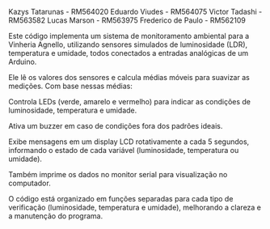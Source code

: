 Kazys Tatarunas - RM564020
Eduardo Viudes - RM564075
Victor Tadashi - RM563582
Lucas Marson - RM563975
Frederico de Paulo - RM562109

Este código implementa um sistema de monitoramento ambiental para a Vinheria Agnello, utilizando sensores simulados de luminosidade (LDR), temperatura e umidade, todos conectados a entradas analógicas de um Arduino.

Ele lê os valores dos sensores e calcula médias móveis para suavizar as medições. Com base nessas médias:

Controla LEDs (verde, amarelo e vermelho) para indicar as condições de luminosidade, temperatura e umidade.

Ativa um buzzer em caso de condições fora dos padrões ideais.

Exibe mensagens em um display LCD rotativamente a cada 5 segundos, informando o estado de cada variável (luminosidade, temperatura ou umidade).

Também imprime os dados no monitor serial para visualização no computador.

O código está organizado em funções separadas para cada tipo de verificação (luminosidade, temperatura e umidade), melhorando a clareza e a manutenção do programa.